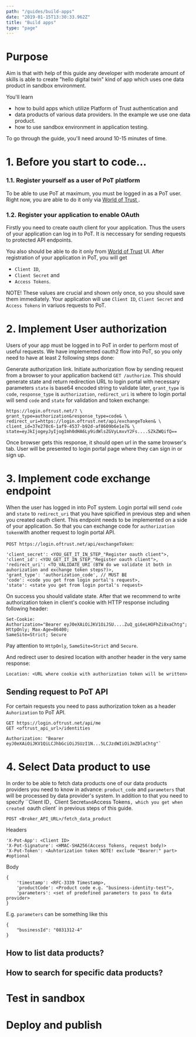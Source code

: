 ```yaml
---
path: "/guides/build-apps"
date: "2019-01-15T13:30:33.962Z"
title: "Build apps"
type: "page"
---
```


# Purpose

Aim is that with help of this guide any developer with moderate amount of skills is able to create "hello digital twin" kind of app which uses one data product in sandbox environment. 

You'll learn 
* how to build apps which utilize Platform of Trust authentication and 
* data products of various data providers. In the example we use one data product.  
* how to use sandbox environment in application testing.  

To go through the guide, you'll need around 10-15 minutes of time. 

# 1. Before you start to code...

### 1.1. Register yourself as a user of PoT platform
To be able to use PoT at maximum, you must be logged in as a PoT user. Right now, you are able to do it only via [World of Trust ](http://world.oftrust.net).

### 1.2. Register your application to enable OAuth 

Firstly you need to create oauth client for your application. Thus the users of your application can log in to PoT. It is neccessary for sending requests to protected API endpoints.

You also should be able to do it only from [World of Trust](http://world.oftrust.net)
UI. After registration of your application in PoT, you will get 
* `Client ID`, 
* `Client Secret` and 
* `Access Tokens`. 

NOTE! These values are crucial and shown only once, so you should save them immediately. Your application will use `Client ID`, `Client Secret` and `Access Tokens` in variuos requests to PoT.

# 2. Implement User authorization

Users of your app must be logged in to PoT in order to perform most of useful requests. We have implemented oauth2 flow into PoT, so you only need to have at least 2 following steps done:

Generate authorization link. Initiate authorization flow by sending request from a browser to your application backend `GET /authorize`. This should generate state and return redirection URL to login portal with necessary parameters `state` is base64 encoded string to validate later, `grant_type` is `code`, `response_type` is `authorization`, `redirect_uri` is where to login portal will send `code` and `state` for validation and token exchange: 

```
https://login.oftrust.net/? \
grant_type=authorization&response_type=code& \
redirect_uri=https://login.oftrust.net/api/exchangeToken& \
client_id=37e278c6-1af9-4537-b92d-af8609b6e1e7& \
state=eyJkIjogeyJyIjogImh0dHA6Ly9idWlsZGVyLmxvY2Fs....SZkZWQifQ==
```

Once browser gets this response, it should open url in the same browser's tab. User will be presented to login portal page where they can sign in or sign up. 

# 3. Implement code exchange endpoint

When the user has logged in into PoT system. Login portal will send `code` and `state` to `redirect_uri` that you have spicified in previous step and when you created oauth client. This endpoint needs to be implemented on a side of your application. So that you can exchange code for `authorization token`with another request to login portal API. 

`POST https://login.oftrust.net/api/exchangeToken`:

```
'client_secret': <YOU_GET_IT_IN_STEP_"Register oauth client">,
'client_id': <YOU_GET_IT_IN_STEP_"Register oauth client">,
'redirect_uri': <TO_VALIDATE_URI (BTW do we validate it both in auhorization and exchange token steps?)>,
'grant_type': 'authorization_code', // MUST BE
'code': <code you get from login portal's request>,
'state': <state you get from login portal's request>
```

On success you should validate state. After that we recommend to write authorization token in client's cookie with HTTP response including following header:

```
Set-Cookie: 
Authorization="Bearer eyJ0eXAiOiJKV1OiJSU....ZuQ_gi6eLHOFhZi8xaChtg"; 
HttpOnly; Max-Age=86400; 
SameSite=Strict; Secure
```

Pay attention to `HttpOnly`, `SameSite=Strict` and `Secure`.

And redirect user to desired location with another header in the very same response:

`Location: <URL where cookie with authorization token will be written>`

## Sending request to PoT API

For certain requests you need to pass authorization token as a header `Auhorization` to PoT API.

```
GET https://login.oftrust.net/api/me
GET <oftrust_api_url>/identities

Authorization: "Bearer eyJ0eXAiOiJKV1QiLCJhbGciOiJSUzI1N...5LCJzdWIiOiJmZDlaChtg"`
```

# 4. Select Data product to use

In order to be able to fetch data products one of our data products providers you need to know in advance: `product_code` and `parameters` that will be processed by data provider's system. In addition to that you need to specify ``Client ID`, `Client Secret` and `Access Tokens`, which you get when created `oauth client` in previous steps of this guide.

`POST <Broker_API_URL>/fetch_data_product`

Headers

```
'X-Pot-App': <Client ID>
'X-Pot-Signature': <HMAC-SHA256(Access Tokens, request body)> 
'X-Pot-Token': <Auhtorization token NOTE! exclude "Bearer:" part> #optional
```

Body

```
{
    'timestamp': <RFC-3339 Timestamp>,
    'productCode': <Product code e.g. "business-identity-test">,
    'parameters': <set of predefined parameters to pass to data provider>
}
```

E.g. `parameters` can be something like this

```
{
    "businessId": "0831312-4"
}
```

## How to list data products? 

## How to search for specific data products? 


# Test in sandbox
# Deploy and publish
